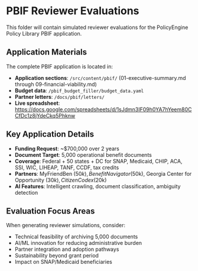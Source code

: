 # PBIF Reviewer Evaluations

This folder will contain simulated reviewer evaluations for the PolicyEngine Policy Library PBIF application.

## Application Materials

The complete PBIF application is located in:
- **Application sections**: `/src/content/pbif/` (01-executive-summary.md through 09-financial-viability.md)
- **Budget data**: `/pbif_budget_filler/budget_data.yaml`
- **Partner letters**: `/docs/pbif/letters/`
- **Live spreadsheet**: https://docs.google.com/spreadsheets/d/1sJdmn3IF09h0YA7hYeem80CCfDc1z8jYdeCkq5Phknw

## Key Application Details

- **Funding Request**: ~$700,000 over 2 years
- **Document Target**: 5,000 operational benefit documents
- **Coverage**: Federal + 50 states + DC for SNAP, Medicaid, CHIP, ACA, SSI, WIC, LIHEAP, TANF, CCDF, tax credits
- **Partners**: MyFriendBen ($50k), Benefit Navigator ($50k), Georgia Center for Opportunity ($30k), Citizen Codex ($20k)
- **AI Features**: Intelligent crawling, document classification, ambiguity detection

## Evaluation Focus Areas

When generating reviewer simulations, consider:
- Technical feasibility of archiving 5,000 documents
- AI/ML innovation for reducing administrative burden
- Partner integration and adoption pathways
- Sustainability beyond grant period
- Impact on SNAP/Medicaid beneficiaries
